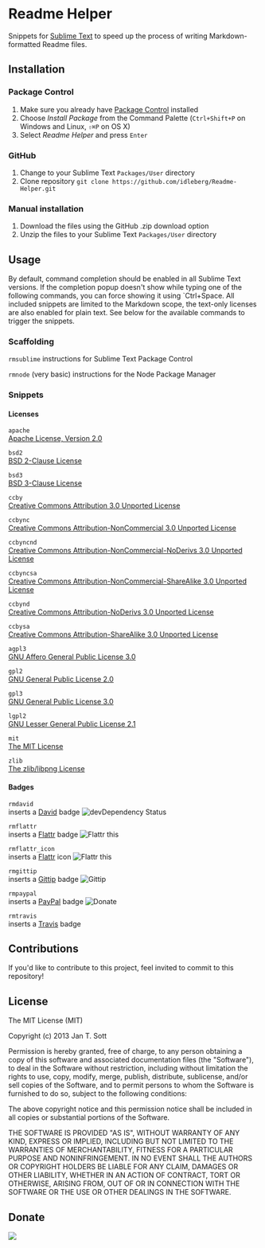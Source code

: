 # Readme Helper

Snippets for [Sublime Text](http://www.sublimetext.com/) to speed up the process of writing Markdown-formatted Readme files.

## Installation

### Package Control

1. Make sure you already have [Package Control](http://wbond.net/sublime_packages/package_control/) installed
2. Choose *Install Package* from the Command Palette (`Ctrl+Shift+P` on Windows and Linux, `⇧⌘P` on OS X)
3. Select *Readme Helper* and press `Enter`

### GitHub

1. Change to your Sublime Text `Packages/User` directory
2. Clone repository `git clone https://github.com/idleberg/Readme-Helper.git`

### Manual installation

1. Download the files using the GitHub .zip download option
2. Unzip the files to your Sublime Text `Packages/User` directory

## Usage

By default, command completion should be enabled in all Sublime Text versions. If the completion popup doesn't show while typing one of the following commands, you can force showing it using `Ctrl+Space. All included snippets are limited to the Markdown scope, the text-only licenses are also enabled for plain text. See below for the available commands to trigger the snippets.

### Scaffolding

`rmsublime`
instructions for Sublime Text Package Control

`rmnode`
(very basic) instructions for the Node Package Manager

### Snippets

#### Licenses

`apache`  
[Apache License, Version 2.0](http://opensource.org/licenses/Apache-2.0)

`bsd2`  
[BSD 2-Clause License](http://opensource.org/licenses/BSD-2-Clause)  

`bsd3`  
[BSD 3-Clause License](http://opensource.org/licenses/BSD-3-Clause)

`ccby`  
[Creative Commons Attribution 3.0 Unported License](http://creativecommons.org/licenses/by/3.0/)

`ccbync`  
[Creative Commons Attribution-NonCommercial 3.0 Unported License](http://creativecommons.org/licenses/by-nc/3.0/)

`ccbyncnd`  
[Creative Commons Attribution-NonCommercial-NoDerivs 3.0 Unported License](http://creativecommons.org/licenses/by-nc-nd/3.0/)

`ccbyncsa`  
[Creative Commons Attribution-NonCommercial-ShareAlike 3.0 Unported License](http://creativecommons.org/licenses/by-nc-sa/3.0/)

`ccbynd`  
[Creative Commons Attribution-NoDerivs 3.0 Unported License](http://creativecommons.org/licenses/by-nd/3.0/)

`ccbysa`  
[Creative Commons Attribution-ShareAlike 3.0 Unported License](http://creativecommons.org/licenses/by-sa/3.0/)

`agpl3`  
[GNU Affero General Public License 3.0](http://opensource.org/licenses/AGPL-3.0)

`gpl2`  
[GNU General Public License 2.0](http://opensource.org/licenses/GPL-2.0)

`gpl3`  
[GNU General Public License 3.0](http://opensource.org/licenses/GPL-3.0)

`lgpl2`  
[GNU Lesser General Public License 2.1](http://opensource.org/licenses/LGPL-2.1)

`mit`  
[The MIT License](http://opensource.org/licenses/MIT)

`zlib`  
[The zlib/libpng License](http://opensource.org/licenses/Zlib)

#### Badges

`rmdavid`  
inserts a [David](https://david-dm.org/) badge
![devDependency Status](https://david-dm.org/idleberg/Readme-Helper/dev-status.png)

`rmflattr`  
inserts a [Flattr](http://flattr.com) badge
![Flattr this](https://api.flattr.com/button/flattr-badge-large.png)

`rmflattr_icon`  
inserts a [Flattr](http://flattr.com) icon
![Flattr this](https://flattr.com/_img/icons/flattr_logo_16.png)

`rmgittip`  
inserts a [Gittip](http://gittip.com) badge
![Gittip](https://raw.github.com/gittip/www.gittip.com/master/www/assets/gittip.png)

`rmpaypal`  
inserts a [PayPal](http://paypal.com) badge
![Donate](https://www.paypalobjects.com/WEBSCR-640-20110429-1/en_US/i/btn/btn_donate_SM.gif)

`rmtravis`  
inserts a [Travis](http://travis-ci.org) badge

## Contributions

If you'd like to contribute to this project, feel invited to commit to this repository!

## License

The MIT License (MIT)

Copyright (c) 2013 Jan T. Sott

Permission is hereby granted, free of charge, to any person obtaining a copy
of this software and associated documentation files (the "Software"), to deal
in the Software without restriction, including without limitation the rights
to use, copy, modify, merge, publish, distribute, sublicense, and/or sell
copies of the Software, and to permit persons to whom the Software is
furnished to do so, subject to the following conditions:

The above copyright notice and this permission notice shall be included in
all copies or substantial portions of the Software.

THE SOFTWARE IS PROVIDED "AS IS", WITHOUT WARRANTY OF ANY KIND, EXPRESS OR
IMPLIED, INCLUDING BUT NOT LIMITED TO THE WARRANTIES OF MERCHANTABILITY,
FITNESS FOR A PARTICULAR PURPOSE AND NONINFRINGEMENT. IN NO EVENT SHALL THE
AUTHORS OR COPYRIGHT HOLDERS BE LIABLE FOR ANY CLAIM, DAMAGES OR OTHER
LIABILITY, WHETHER IN AN ACTION OF CONTRACT, TORT OR OTHERWISE, ARISING FROM,
OUT OF OR IN CONNECTION WITH THE SOFTWARE OR THE USE OR OTHER DEALINGS IN
THE SOFTWARE.

## Donate

[<img src="https://raw.github.com/balupton/flattr-buttons/master/badge-89x18.gif" />](https://flattr.com/submit/auto?user_id=idleberg&url=https://github.com/idleberg/Readme-Helper)